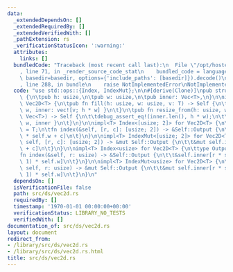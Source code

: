 ```yaml
---
data:
  _extendedDependsOn: []
  _extendedRequiredBy: []
  _extendedVerifiedWith: []
  _pathExtension: rs
  _verificationStatusIcon: ':warning:'
  attributes:
    links: []
  bundledCode: "Traceback (most recent call last):\n  File \"/opt/hostedtoolcache/Python/3.9.1/x64/lib/python3.9/site-packages/onlinejudge_verify/documentation/build.py\"\
    , line 71, in _render_source_code_stat\n    bundled_code = language.bundle(stat.path,\
    \ basedir=basedir, options={'include_paths': [basedir]}).decode()\n  File \"/opt/hostedtoolcache/Python/3.9.1/x64/lib/python3.9/site-packages/onlinejudge_verify/languages/rust.py\"\
    , line 288, in bundle\n    raise NotImplementedError\nNotImplementedError\n"
  code: "use std::ops::{Index, IndexMut};\n\n#[derive(Clone)]\npub struct Vec2D<T>\
    \ {\n\tpub h: usize,\n\tpub w: usize,\n\tpub inner: Vec<T>,\n}\n\nimpl<T: Clone>\
    \ Vec2D<T> {\n\tpub fn fill(h: usize, w: usize, v: T) -> Self {\n\t\tSelf { h,\
    \ w, inner: vec![v; h * w] }\n\t}\n\tpub fn resize_from(h: usize, w: usize, inner:\
    \ Vec<T>) -> Self {\n\t\tdebug_assert_eq!(inner.len(), h * w);\n\t\tSelf { h,\
    \ w, inner }\n\t}\n}\n\nimpl<T> Index<[usize; 2]> for Vec2D<T> {\n\ttype Output\
    \ = T;\n\tfn index(&self, [r, c]: [usize; 2]) -> &Self::Output {\n\t\t&self.inner[r\
    \ * self.w + c]\n\t}\n}\n\nimpl<T> IndexMut<[usize; 2]> for Vec2D<T> {\n\tfn index_mut(&mut\
    \ self, [r, c]: [usize; 2]) -> &mut Self::Output {\n\t\t&mut self.inner[r * self.w\
    \ + c]\n\t}\n}\n\nimpl<T> Index<usize> for Vec2D<T> {\n\ttype Output = [T];\n\t\
    fn index(&self, r: usize) -> &Self::Output {\n\t\t&self.inner[r * self.w..(r +\
    \ 1) * self.w]\n\t}\n}\n\nimpl<T> IndexMut<usize> for Vec2D<T> {\n\tfn index_mut(&mut\
    \ self, r: usize) -> &mut Self::Output {\n\t\t&mut self.inner[r * self.w..(r +\
    \ 1) * self.w]\n\t}\n}\n"
  dependsOn: []
  isVerificationFile: false
  path: src/ds/vec2d.rs
  requiredBy: []
  timestamp: '1970-01-01 00:00:00+00:00'
  verificationStatus: LIBRARY_NO_TESTS
  verifiedWith: []
documentation_of: src/ds/vec2d.rs
layout: document
redirect_from:
- /library/src/ds/vec2d.rs
- /library/src/ds/vec2d.rs.html
title: src/ds/vec2d.rs
---
```

